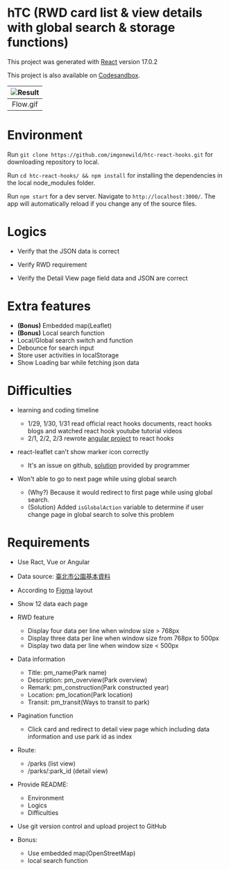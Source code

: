 # hTC (RWD card list & view details with global search & storage functions)

This project was generated with [React](https://github.com/facebook/react/) version 17.0.2

This project is also available on [Codesandbox](https://codesandbox.io/s/htc-react-hooks-fuv8d?file=/src/index.js).

| ![Result](https://github.com/imgonewild/htc-react-hooks/blob/main/src/assets/htc-react-hooks.gif) |
|:--:| 
| Flow.gif |

# Environment

Run `git clone https://github.com/imgonewild/htc-react-hooks.git` for downloading repository to local.

Run `cd htc-react-hooks/ && npm install` for installing the dependencies in the local node_modules folder.

Run `npm start` for a dev server. Navigate to `http://localhost:3000/`. The app will automatically reload if you change any of the source files.

# Logics

- Verify that the JSON data is correct

- Verify RWD requirement

- Verify the Detail View page field data and JSON are correct

# **Extra features**
  - **(Bonus)** Embedded map(Leaflet)
  - **(Bonus)** Local search function
  - Local/Global search switch and function
  - Debounce for search input
  - Store user activities in localStorage
  - Show Loading bar while fetching json data

# Difficulties
- learning and coding timeline
  - 1/29, 1/30, 1/31 read official react hooks documents, react hooks blogs and watched react hook youtube tutorial videos
  - 2/1, 2/2, 2/3 rewrote [angular project](https://github.com/imgonewild/htc) to react hooks
  
- react-leaflet can't show marker icon correctly
  - It's an issue on github, [solution](https://github.com/PaulLeCam/react-leaflet/issues/453) provided by programmer
  
- Won't able to go to next page while using global search
  - (Why?) Because it would redirect to first page while using global search.
  - (Solution) Added `isGlobalAction` variable to determine if user change page in global search to solve this problem

# Requirements

- Use Ract, Vue or Angular
- Data source: [臺北市公園基本資料](https://data.gov.tw/dataset/128366)
- According to [Figma](https://www.figma.com/file/uj8MJ9dZfIlJB2kzhkxjfK/Interview?node-id=10%3A3) layout
- Show 12 data each page
- RWD feature 
  - Display four data per line when window size > 768px
  - Display three data per line when window size from 768px to 500px
  - Display two data per line when window size < 500px

- Data information
  - Title: pm_name(Park name)
  - Description: pm_overview(Park overview)
  - Remark: pm_construction(Park constructed year)
  - Location: pm_location(Park location)
  - Transit: pm_transit(Ways to transit to park)

- Pagination function
  - Click card and redirect to detail view page which including data information and use park id as index
  
- Route:
  - /parks (list view)
  - /parks/:park_id (detail view)

- Provide README:
  - Environment
  - Logics
  - Difficulties

- Use git version control and upload project to GitHub

- Bonus:
  - Use embedded map(OpenStreetMap)
  - local search function
